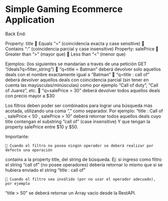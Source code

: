 # Simple Gaming Ecommerce Application

Back End:

Property: title
	 Equals “=” (coincidencia exacta y case sensitive)
	 Contains “:” (coincidencia parcial y case insensitive)
Property: salePrice
	 Greater than “>” (mayor que)
	 Less than “<” (menor que)
	
Ejemplos: (los siguientes se mandarían a través de una petición GET “/deals?q=filter_string”)
	 “q=title = Batman” deberá devolver solo aquellos deals con el nombre exactamente
igual a “Batman”
	 “q=title : call of” deberá devolver aquellos deals con coincidencia parcial (sin tener en
cuenta las mayúsculas/minúsculas) como por ejemplo “Call of duty”, “Call of Juarez”,
etc.
	 “q=salePrice > 30” deberá devolver todos aquellos deals con precio mayor a $30
	
Los filtros deben poder ser combinados para lograr una búsqueda más acotada, utilizando una
coma “,” como separador. Por ejemplo:
“title : Call of , salePrice < 50 , salePrice > 10” deberá retornar todos aquellos deals cuyo title
contengan el substring “call of” (case insensitive) Y que tengan la property salePrice entre $10 y
$50.

Importante:

	 Cuando el filtro no posea ningún operador se deberá realizar por defecto una operación
contains a la property title, del string de búsqueda. Ej: si ingreso como filtro el string
“call of” (no posee operadores) debería retornar lo mismo que si se hubiera enviado el
string “title : call of”

	 Cuando el filtro sea inválido (por no usar el operador adecuado), por ejemplo
“title > 50” se deberá retornar un Array vacío desde la RestAPI.
